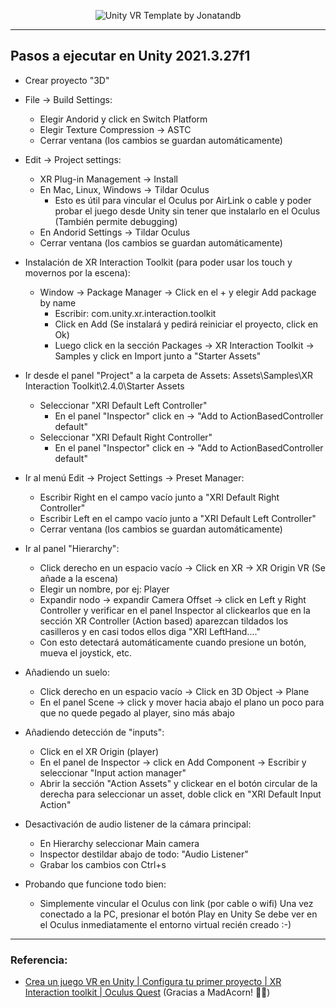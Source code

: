 <p align="center"><img src="./Screenshot_Unity_VR_Template_Jonatandb.gif" alt="Unity VR Template by Jonatandb"></p>

---

## Pasos a ejecutar en Unity 2021.3.27f1

- Crear proyecto "3D"

- File -> Build Settings:
	- Elegir Andorid y click en Switch Platform
	- Elegir Texture Compression -> ASTC
	- Cerrar ventana (los cambios se guardan automáticamente)

- Edit -> Project settings:
	- XR Plug-in Management -> Install
	- En Mac, Linux, Windows -> Tildar Oculus
		* Esto es útil para vincular el Oculus por AirLink o cable y poder probar el juego
			desde Unity sin tener que instalarlo en el Oculus (También permite debugging)
	- En Andorid Settings -> Tildar Oculus
	- Cerrar ventana (los cambios se guardan automáticamente)

- Instalación de XR Interaction Toolkit (para poder usar los touch y movernos por la escena):
	- Window -> Package Manager -> Click en el + y elegir Add package by name
		- Escribir: com.unity.xr.interaction.toolkit
		- Click en Add (Se instalará y pedirá reiniciar el proyecto, click en Ok)
		- Luego click en la sección Packages -> XR Interaction Toolkit -> Samples y click en Import junto a "Starter Assets"

- Ir desde el panel "Project" a la carpeta de Assets: Assets\Samples\XR Interaction Toolkit\2.4.0\Starter Assets
	- Seleccionar "XRI Default Left Controller"
		- En el panel "Inspector" click en -> "Add to ActionBasedController default"
	- Seleccionar "XRI Default Right Controller"
		- En el panel "Inspector" click en -> "Add to ActionBasedController default"

- Ir al menú Edit -> Project Settings -> Preset Manager:
	- Escribir Right en el campo vacío junto a "XRI Default Right Controller"
	- Escribir Left en el campo vacío junto a "XRI Default Left Controller"
	- Cerrar ventana (los cambios se guardan automáticamente)

- Ir al panel "Hierarchy":
	- Click derecho en un espacio vacío -> Click en XR -> XR Origin VR (Se añade a la escena)
	- Elegir un nombre, por ej: Player
	- Expandir nodo -> expandir Camera Offset -> click en Left y Right Controller y verificar
		en el panel Inspector al clickearlos que en la sección XR Controller (Action based)
		aparezcan tildados los casilleros y en casi todos ellos diga "XRI LeftHand...."
	*	Con esto detectará automáticamente cuando presione un botón, mueva el joystick, etc.

- Añadiendo un suelo:
	- Click derecho en un espacio vacío -> Click en 3D Object -> Plane
	- En el panel Scene -> click y mover hacia abajo el plano un poco
		para que no quede pegado al player, sino más abajo

- Añadiendo detección de "inputs":
	- Click en el XR Origin (player)
	- En el panel de Inspector -> click en Add Component -> Escribir y seleccionar "Input action manager"
	- Abrir la sección "Action Assets" y clickear en el botón circular de la derecha para seleccionar
		un asset, doble click en "XRI Default Input Action"

- Desactivación de audio listener de la cámara principal:
	- En Hierarchy seleccionar Main camera
	- Inspector destildar abajo de todo: "Audio Listener"
	- Grabar los cambios con Ctrl+s

- Probando que funcione todo bien:
	- Simplemente vincular el Oculus con link (por cable o wifi)
		Una vez conectado a la PC, presionar el botón Play en Unity
		Se debe ver en el Oculus inmediatamente el entorno virtual recién creado :-)

---

### Referencia:
- [Crea un juego VR en Unity | Configura tu primer proyecto | XR Interaction toolkit | Oculus Quest](https://www.youtube.com/watch?v=apL9lIkKLHQ) (Gracias a MadAcorn! 🙏🏻)
